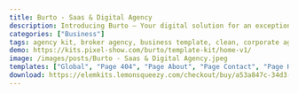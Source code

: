 ```yaml
---
title: Burto - Saas & Digital Agency
description: Introducing Burto – Your digital solution for an exceptional Saas & Digital Agency website. Powered by Elementor, this Template Kit streamlines design. Customize effortlessly with intuitive tools, all for free. Burto features a sleek design that perfectly embodies your tech-savvy agency. Elevate your online presence using this Elementor Template Kit. Experience the fusion of aesthetics and functionality, showcasing your digital services with flair. Embark on your digital journey today – choose Burto and present your agency's expertise with confidence.
categories: ["Business"]
tags: agency kit, broker agency, business template, clean, corporate agency, creative, creative agency, elementor, marketing agency, modern business, multipurpose agency, responsive, saas, seo agency, startup business
demo: https://kits.pixel-show.com/burto/template-kit/home-v1/
image: /images/posts/Burto - Saas & Digital Agency.jpeg
templates: ["Global", "Page 404", "Page About", "Page Contact", "Page Home V1", "Page Home V2", "Page Home V3", "Page Process", "Page Reviews", "Page Services", "Page Team"]
download: https://elemkits.lemonsqueezy.com/checkout/buy/a53a847c-34d3-466e-980c-259db9493df9
---
```

